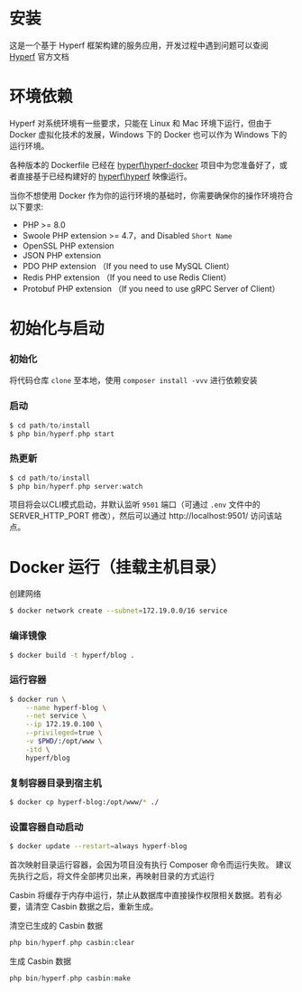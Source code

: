 # 安装

这是一个基于 Hyperf 框架构建的服务应用，开发过程中遇到问题可以查阅 [Hyperf](https://hyperf.wiki/2.0/#/zh-cn/quick-start/install) 官方文档

# 环境依赖

Hyperf 对系统环境有一些要求，只能在 Linux 和 Mac 环境下运行，但由于 Docker 虚拟化技术的发展，Windows 下的 Docker 也可以作为 Windows 下的运行环境。

各种版本的 Dockerfile 已经在 [hyperf\hyperf-docker](https://github.com/hyperf/hyperf-docker) 项目中为您准备好了，或者直接基于已经构建好的 [hyperf\hyperf](https://hub.docker.com/r/hyperf/hyperf) 映像运行。

当你不想使用 Docker 作为你的运行环境的基础时，你需要确保你的操作环境符合以下要求:

- PHP >= 8.0
- Swoole PHP extension >= 4.7，and Disabled `Short Name`
- OpenSSL PHP extension
- JSON PHP extension
- PDO PHP extension （If you need to use MySQL Client）
- Redis PHP extension （If you need to use Redis Client）
- Protobuf PHP extension （If you need to use gRPC Server of Client）

# 初始化与启动

### 初始化
将代码仓库 ``clone`` 至本地，使用 ``composer install -vvv`` 进行依赖安装

### 启动

```php
$ cd path/to/install
$ php bin/hyperf.php start
```

### 热更新
```php
$ cd path/to/install
$ php bin/hyperf.php server:watch
```

项目将会以CLI模式启动，并默认监听 ``9501`` 端口（可通过 ``.env`` 文件中的 SERVER_HTTP_PORT 修改），然后可以通过 http://localhost:9501/ 访问该站点。

# Docker 运行（挂载主机目录）

创建网络
```bash
$ docker network create --subnet=172.19.0.0/16 service
```

### 编译镜像
```bash
$ docker build -t hyperf/blog .
```

### 运行容器
```bash
$ docker run \
    --name hyperf-blog \
    --net service \
    --ip 172.19.0.100 \
    --privileged=true \
    -v $PWD/:/opt/www \
    -itd \
    hyperf/blog
```

### 复制容器目录到宿主机
```bash
$ docker cp hyperf-blog:/opt/www/* ./
```

### 设置容器自动启动
```bash
$ docker update --restart=always hyperf-blog
```

首次映射目录运行容器，会因为项目没有执行 Composer 命令而运行失败。
建议先执行之后，将文件全部拷贝出来，再映射目录的方式运行

Casbin 将缓存于内存中运行，禁止从数据库中直接操作权限相关数据。若有必要，请清空 Casbin 数据之后，重新生成。

清空已生成的 Casbin 数据
```php
php bin/hyperf.php casbin:clear
```

生成 Casbin 数据
```php
php bin/hyperf.php casbin:make
```